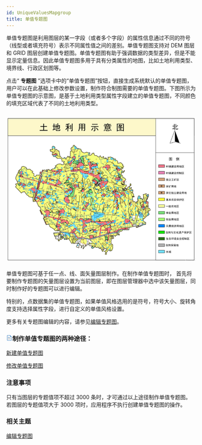 ```yaml
---
id: UniqueValuesMapgroup
title: 单值专题图
---
```

单值专题图是利用图层的某一字段（或者多个字段）的属性信息通过不同的符号（线型或者填充符号）表示不同属性值之间的差别。单值专题图支持对 DEM 图层和
GRID
图层创建单值专题图。单值专题图有助于强调数据的类型差异，但是不能显示定量信息。因此单值专题图多用于具有分类属性的地图，比如土地利用类型、境界线、行政区划图等。

点击“ **专题图**
”选项卡中的“单值专题图”按钮，直接生成系统默认的单值专题图，用户可以在此基础上修改参数设置，制作符合制图需要的单值专题图。下图所示为单值专题图的示意图，是基于土地利用类型属性字段建立的单值专题图，不同颜色的填充区域代表了不同的土地利用类型。

![](img/UniqueTheme.png)  
---  
  
单值专题图可基于任一点、线、面矢量图层制作。在制作单值专题图时，
首先将要制作专题图的矢量图层设置为当前图层，即在图层管理器中选中该矢量图层，同时制作好的专题图可以进行编辑。

特别的，点数据集的单值专题图，如果单值风格选用的是符号，符号大小、旋转角度支持选择属性字段，进行自定义的单值风格设置。

更多有关专题图编辑的内容，请参见[编辑专题图](../EditingMap/EditingMap)。

### ![](../../img/read.gif)制作单值专题图的两种途径：

 [新建单值专题图](UniqueValuesMapDefault)

 [修改单值专题图](UniqueValuesMapGroupDia)

### 注意事项

只有当图层的专题值项不超过 3000 条时，才可通过以上途径制作单值专题图。若图层的专题值项大于 3000 项时，应用程序不执行创建单值专题图的操作。

### 相关主题

 [编辑专题图](../EditingMap/EditingMap)

